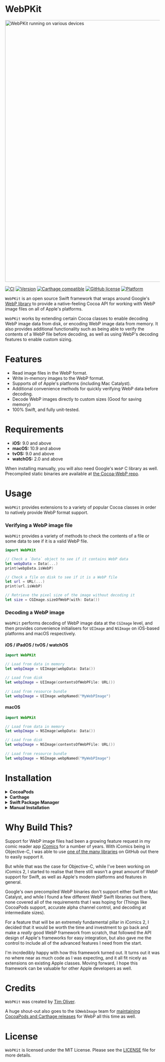 # WebPKit

<img src="https://github.com/TimOliver/WebPKit/raw/main/screenshot.png" alt="WebPKit running on various devices" width="850" />

[![CI](https://github.com/TimOliver/WebPKit/workflows/CI/badge.svg)](https://github.com/TimOliver/WebPKit/actions?query=workflow%3ACI)
[![Version](https://img.shields.io/cocoapods/v/WebPKit.svg?style=flat)](http://cocoadocs.org/docsets/TOCropViewController)
[![Carthage compatible](https://img.shields.io/badge/Carthage-compatible-4BC51D.svg?style=flat)](https://github.com/Carthage/Carthage)
[![GitHub license](https://img.shields.io/badge/license-MIT-blue.svg)](https://raw.githubusercontent.com/TimOliver/WebPKit/main/LICENSE)
[![Platform](https://img.shields.io/cocoapods/p/WebPKit.svg?style=flat)](http://cocoadocs.org/docsets/WebPKit)

`WebPKit` is an open source Swift framework that wraps around Google's [WebP library](https://developers.google.com/speed/webp) to provide a native-feeling Cocoa API for working with WebP image files on all of Apple's platforms.

`WebPKit` works by extending certain Cocoa classes to enable decoding WebP image data from disk, or encoding WebP image data from memory. It also provides additional functionality such as being able to verify the contents of a WebP file before decoding, as well as using WebP's decoding features to enable custom sizing.


# Features
* Read image files in the WebP format.
* Write in-memory images to the WebP format.
* Supports *all* of Apple's platforms (including Mac Catalyst).
* Additional convenience methods for quickly verifying WebP data before decoding.
* Decode WebP images directly to custom sizes (Good for saving memory)
* 100% Swift, and fully unit-tested.

# Requirements

* **iOS:** 9.0 and above
* **macOS:** 10.9 and above
* **tvOS:** 9.0 and above
* **watchOS:** 2.0 and above

When installing manually, you will also need Google's `WebP` C library as well. Precompiled static binaries are available at [the Cocoa-WebP repo](https://github.com/TimOliver/WebP-Cocoa).

# Usage

`WebPKit` provides extensions to a variety of popular Cocoa classes in order to natively provide WebP format support.

### Verifying a WebP image file

`WebPKit` provides a variety of methods to check the contents of a file or some data to see if it is a valid WebP file.

```swift
import WebPKit 

// Check a `Data` object to see if it contains WebP data
let webpData = Data(...) 
print(webpData.isWebP)

// Check a file on disk to see if it is a WebP file
let url = URL(...) 
print(url.isWebP)

// Retrieve the pixel size of the image without decoding it
let size = CGImage.sizeOfWebP(with: Data())
```

### Decoding a WebP image

`WebPKit` performs decoding of WebP image data at the `CGImage` level, and then provides convenience initialisers for `UIImage` and `NSImage` on iOS-based platforms and macOS respectively.

#### iOS / iPadOS / tvOS / watchOS

```swift
import WebPKit 

// Load from data in memory
let webpImage = UIImage(webpData: Data())

// Load from disk
let webpImage = UIImage(contentsOfWebPFile: URL())
 
// Load from resource bundle
let webpImage = UIImage.webpNamed("MyWebPImage")
```

#### macOS

```swift
import WebPKit 

// Load from data in memory
let webpImage = NSImage(webpData: Data())

// Load from disk
let webpImage = NSImage(contentsOfWebPFile: URL())
 
// Load from resource bundle
let webpImage = NSImage.webpNamed("MyWebPImage")
```

# Installation

<details>
  <summary><strong>CocoaPods</strong></summary>
	
Add the following to your `Podfile`:

```
pod 'WebPKit'
```
	  
</details>

<details>
  <summary><strong>Carthage</strong></summary>
	
Carthage support is coming soon. Stay tuned!
</details>

<details>
  <summary><strong>Swift Package Manager</strong></summary>
	
SPM support is coming soon. Stay tuned!
</details>

<details>
  <summary><strong>Manual Installation</strong></summary>
	
	1. Download this repository.
	2. Copy the `WebPKit` folder to your Xcode project.
	3. Download the precompiled WebP binary from [the Cocoa-WebP repo](https://github.com/TimOliver/WebP-Cocoa) for your desired platform.
	4. Drag that framework into your Xcode project.
	  
</details>

# Why Build This?

Support for WebP image files had been a growing feature request in my comic reader app [iComics](http://icomics/co) for a number of years. With iComics being in Objective-C, I was able to use [one of the many libraries](https://github.com/mattt/WebPImageSerialization) on GitHub out there to easily support it.

But while that was the case for Objective-C, while I've been working on iComics 2, I started to realise that there still wasn't a great amount of WebP support for Swift, as well as Apple's modern platforms and features in general. 

Google's own precompiled WebP binaries don't support either Swift or Mac Catalyst, and while I found a few different WebP Swift libraries out there, none covered all of the requirements that I was hoping for (Things like CocoaPods support, accurate alpha channel control, and decoding at intermediate sizes).

For a feature that will be an extremely fundamental pillar in iComics 2, I decided that it would be worth the time and investment to go back and make a *really* good WebP framework from scratch, that followed the API design of Apple's frameworks for easy integration, but also gave me the control to include all of the advanced features I need from the start.

I'm incrdedibly happy with how this framework turned out. It turns out it was no where near as much code as I was expecting, and it all fit nicely as extensions on existing Apple classes. Moving forward, I hope this framework can be valuable for other Apple developers as well.

# Credits

`WebPKit` was created by [Tim Oliver](http://twitter.com/TimOliverAU).

A huge shout-out also goes to the `SDWebImage` team for [maintaining CocoaPods and Carthage releases](https://github.com/SDWebImage/libwebp-Xcode) for WebP all this time as well.

# License

`WebPKit` is licensed under the MIT License. Please see the [LICENSE](LICENSE) file for more details.
